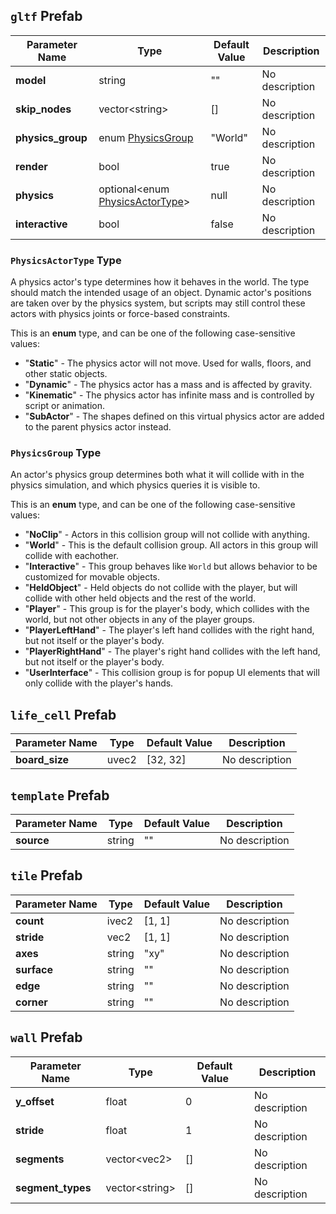 
<div class="component_definition">

## `gltf` Prefab

| Parameter Name | Type | Default Value | Description |
|------------|------|---------------|-------------|
| **model** | string | "" | No description |
| **skip_nodes** | vector&lt;string&gt; | [] | No description |
| **physics_group** | enum [PhysicsGroup](#PhysicsGroup-type) | "World" | No description |
| **render** | bool | true | No description |
| **physics** | optional&lt;enum [PhysicsActorType](#PhysicsActorType-type)&gt; | null | No description |
| **interactive** | bool | false | No description |

<div class="type_definition">

### `PhysicsActorType` Type

A physics actor's type determines how it behaves in the world. The type should match the intended usage of an object. Dynamic actor's positions are taken over by the physics system, but scripts may still control these actors with physics joints or force-based constraints.

This is an **enum** type, and can be one of the following case-sensitive values:
- "**Static**" - The physics actor will not move. Used for walls, floors, and other static objects.
- "**Dynamic**" - The physics actor has a mass and is affected by gravity.
- "**Kinematic**" - The physics actor has infinite mass and is controlled by script or animation.
- "**SubActor**" - The shapes defined on this virtual physics actor are added to the parent physics actor instead.

</div>

<div class="type_definition">

### `PhysicsGroup` Type

An actor's physics group determines both what it will collide with in the physics simulation, and which physics queries it is visible to.

This is an **enum** type, and can be one of the following case-sensitive values:
- "**NoClip**" - Actors in this collision group will not collide with anything.
- "**World**" - This is the default collision group. All actors in this group will collide with eachother.
- "**Interactive**" - This group behaves like `World` but allows behavior to be customized for movable objects.
- "**HeldObject**" - Held objects do not collide with the player, but will collide with other held objects and the rest of the world.
- "**Player**" - This group is for the player's body, which collides with the world, but not other objects in any of the player groups.
- "**PlayerLeftHand**" - The player's left hand collides with the right hand, but not itself or the player's body.
- "**PlayerRightHand**" - The player's right hand collides with the left hand, but not itself or the player's body.
- "**UserInterface**" - This collision group is for popup UI elements that will only collide with the player's hands.

</div>

</div>


<div class="component_definition">

## `life_cell` Prefab

| Parameter Name | Type | Default Value | Description |
|------------|------|---------------|-------------|
| **board_size** | uvec2 | [32, 32] | No description |

</div>


<div class="component_definition">

## `template` Prefab

| Parameter Name | Type | Default Value | Description |
|------------|------|---------------|-------------|
| **source** | string | "" | No description |

</div>


<div class="component_definition">

## `tile` Prefab

| Parameter Name | Type | Default Value | Description |
|------------|------|---------------|-------------|
| **count** | ivec2 | [1, 1] | No description |
| **stride** | vec2 | [1, 1] | No description |
| **axes** | string | "xy" | No description |
| **surface** | string | "" | No description |
| **edge** | string | "" | No description |
| **corner** | string | "" | No description |

</div>


<div class="component_definition">

## `wall` Prefab

| Parameter Name | Type | Default Value | Description |
|------------|------|---------------|-------------|
| **y_offset** | float | 0 | No description |
| **stride** | float | 1 | No description |
| **segments** | vector&lt;vec2&gt; | [] | No description |
| **segment_types** | vector&lt;string&gt; | [] | No description |

</div>

